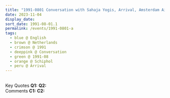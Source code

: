 ```yaml
---
title: "1991-0801 Conversation with Sahaja Yogis, Arrival, Amsterdam Airport Schiphol Airport, Aankomstpassage 1, 1118 AX Schiphol, Netherlands"
date: 2023-11-04
display_date: 
sort_date: 1991-08-01.1
permalink: /events/1991-0801-a
tags:
  - blue @ English
  - brown @ Netherlands
  - crimson @ 1991
  - deeppink @ Conversation
  - green @ 1991-08
  - orange @ Schiphol
  - peru @ Arrival
---
```


<br>

<wave-list>
  <list-title color="DarkSeaGreen" width="55">Key Quotes</list-title>
  <list-item color="BlanchedAlmond" width="280"><b>Q1:</b> <i></i></list-item>
  <list-item color="Lavender" width="280"><b>Q2:</b> <i></i></list-item>
</wave-list>

<br>

<wave-list>
  <list-title color="DarkSeaGreen" width="55">Comments</list-title>
  <list-item color="BlanchedAlmond" width="280"><b>C1:</b> <i></i></list-item>
  <list-item color="Lavender" width="280"><b>C2:</b> <i></i></list-item>
</wave-list>